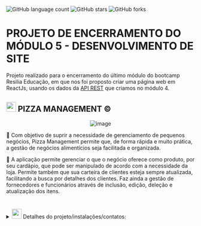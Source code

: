 ![GitHub language count](https://img.shields.io/github/languages/count/NodjaLima/pizza_management?color=blue&logoColor=blue&style=flat-square)
![GitHub stars](https://img.shields.io/github/stars/NodjaLima?style=flat-square)
![GitHub forks](https://img.shields.io/github/forks/NodjaLima/pizza_management?style=flat-square)

# PROJETO DE ENCERRAMENTO DO MÓDULO 5 - DESENVOLVIMENTO DE SITE

Projeto realizado para o encerramento do último módulo do bootcamp Resilia Educação, em que nos foi proposto criar 
uma página web em ReactJs, usando os dados da [API REST](https://github.com/rnegrelly/Projeto-M4-API_REST.git) que criamos no módulo 4.

## <img src="https://emojis.slackmojis.com/emojis/images/1643515427/14464/pizza.gif?1643515427" width="26px"> PIZZA MANAGEMENT ©

<div align="center">
  
![image](https://user-images.githubusercontent.com/100171322/189219245-cabfee1b-6edf-4327-a53d-e10332ecb138.png)

</div>
  
 🔹 Com objetivo de suprir a necessidade de gerenciamento de pequenos negócios, Pizza Management permite que, de forma rápida e muito prática, 
a gestão de negócios alimentícios seja facilitada e organizada.

 🔹 A aplicação permite gerenciar o que o negócio oferece como produto, por seu cardápio, que pode ser manipulado de acordo com a necessidade da loja. 
Permite também que sua carteira de clientes esteja sempre atualizada, facilitando a busca por detalhes dos clientes. Faz ainda a gestão de fornecedores 
e funcionários através de inclusão, edição, deleção e atualização dos itens.

#
<details>
<summary> <img src="https://emojis.slackmojis.com/emojis/images/1643515222/12401/pizza_spin.gif?1643515222" width="26px"> Detalhes do projeto/instalações/contatos: </summary>
<br />

<br>
 
 ## Detalhes do projeto: 
  
✔ Implementar, utilizando a biblioteca React.js, um site que:

1. [x] Utilize endpoints da API que foi criada no M4 com Node.Js e Express;
2. [x] Utilizar o README.md do repositório para documentação do projeto;
3. [x] Utilizar a biblioteca react-router-dom para roteamento das páginas;
4. [x] Utilizar CSS Grid para definição do layout das páginas;
5. [x] Tenha uma animação CSS para carregamento inicial do site(sem biblioteca).
6. [x] Contenha as funcionalidades básicas do CRUD:
7. [x] Página para listar os cadastros com opção de busca;
8. [x] Página para incluir um novo registro;
9. [x] Página para editar os cadastros;
10. [x] Opção de excluir itens cadastrados.

  
## Para instalar o nosso projeto na sua máquina, siga as instruções a seguir:
  
 
 1. CLONAR ESSE REPOSITÓRIO: 
 ```
     git clone https://github.com/NodjaLima/pizza_management.git
 ```

2. ACESSAR A PASTA CRIADA ATRAVÉS DO CMD USANDO O COMANDO: 
 ```
      cd pizza_management
 ```      
3. INSTALAR DEPENDÊNCIAS:
 ```
      npm install
  ```     	    
4. INICIANDO O SERVIDOR:
 ```
      npm run dev
 ```
  
<div align='center'>  

## Login:

Para acessar o site e as funcionalidades das entidades, é preciso realizar o login em nossa aplicação. 
A base de cadastros que possuem acesso ao site é a base de Colaboradores, onde o id_colaborador é usado para preencher o campo "Usuário" e o cpf_colaborador deve ser usado no campo "Senha".
É possível ver no console de desenvolvimento os colaboradores cadastrados. Todos eles tem acesso as funcionalidades da aplicação.

Caso não haja nenhum cadastro devido ao reset da API, por favor, utilize o POSTMAN ou INSOMNIA para realizar uma requisição POST, passando o objeto abaixo:

Link da requisição: https://restaurante-api-m4.herokuapp.com/colaboradores

{
    "nome_colaborador": "Andressa Ricardo de Amorim",
    "cpf_colaborador": "12345",
    "endereco_colaborador": "Av. Edgard Romero nº 87, Madureira, Rio de Janeiro - RJ",
    "cargo_colaborador": "Administrador contábil",
    "email_colaborador": "homerolinspaiva81@oi.com.br",
    "telefone_colaborador": "(21)98416-2188",
    "turno_colaborador": "Noite",
    "salario_colaborador": "R$ 2.165,30",
    "admissao_colaborador": "13/07/2019",
    "demissao_colaborador": "null"
    }

O campo usuário deverá ser preenchido com '1' e o campo senha com o cpf cadastrado, que no exemplo acima é '12345'.

Após o sucesso do login, as rotas estarão livres para navegação.


## CRUD de entidades

Essa aplicação trabalha com as entidades Cardapio, Clientes, Colaboradores e Fornecedores. 
Dentro das funcionalidades de cada entidade, é possível realizar cadastro, deletar, editar e listar os itens que estão no banco de dados.
A entidade Cardapio aprensenta todo o CRUD, nem como a busca por Sabor e Categoria.
Todas as requisições devem respeitas as exigencias da API que está sendo consumida. Para mais informações a respeito, visite o repositório da API em https://github.com/rnegrelly/Projeto-M4-API_REST.
  
 ## Status do Projeto
![Bagde](https://img.shields.io/badge/Status%20do%20Projeto-Concluído-blue)


## Time desenvolvedor ![image](https://user-images.githubusercontent.com/100171322/189221961-f345daf6-4da6-45c8-bc44-0b5832d6693b.png):
	

 **Larrissa Lira** - [larrissalira](https://github.com/larrissalira)
 **Nodja Lima** - [NodjaLima](https://github.com/NodjaLima)
 **Renato Negrelly** - [rnegrelly](https://github.com/rnegrelly/)
 **Helder Lucas** -  [devhelderlrs](https://github.com/devhelderlrs)

---
  
[⬆ Voltar ao Topo](#projeto-de-encerramento-do-módulo-5---desenvolvimento-de-site)
  
